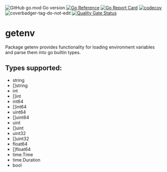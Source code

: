 ![GitHub go.mod Go version](https://img.shields.io/github/go-mod/go-version/obalunenko/getenv)
[![Go Reference](https://pkg.go.dev/badge/github.com/obalunenko/getenv.svg)](https://pkg.go.dev/github.com/obalunenko/getenv)
[![Go Report Card](https://goreportcard.com/badge/github.com/obalunenko/getenv)](https://goreportcard.com/report/github.com/obalunenko/getenv)
[![codecov](https://codecov.io/gh/obalunenko/getenv/branch/master/graph/badge.svg)](https://codecov.io/gh/obalunenko/getenv)
![coverbadger-tag-do-not-edit](https://img.shields.io/badge/coverage-96.48%25-brightgreen?longCache=true&style=flat)
[![Quality Gate Status](https://sonarcloud.io/api/project_badges/measure?project=obalunenko_getenv&metric=alert_status)](https://sonarcloud.io/summary/new_code?id=obalunenko_getenv)

# getenv

Package getenv provides functionality for loading environment variables and parse them into go builtin types.

## Types supported:

- string
- []string
- int
- []int
- int64
- []int64
- uint64
- []uint64
- uint
- []uint
- uint32
- []uint32
- float64
- []float64
- time.Time
- time.Duration
- bool
